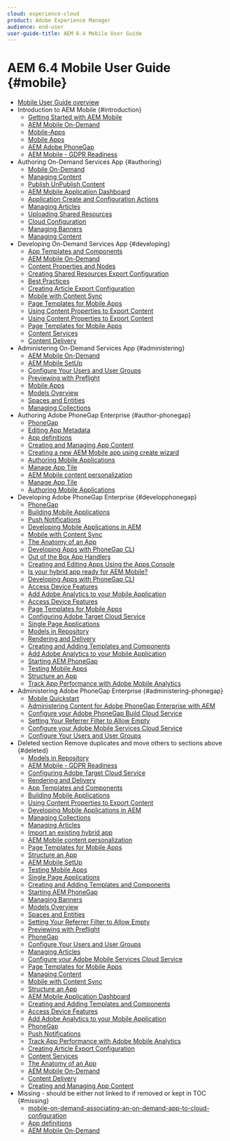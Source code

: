 ```yaml
---
cloud: experience-cloud
product: Adobe Experience Manager
audience: end-user
user-guide-title: AEM 6.4 Mobile User Guide
---
```


# AEM 6.4 Mobile User Guide {#mobile}

+ [Mobile User Guide overview](home.md)
+ Introduction to AEM Mobile {#introduction}
  + [Getting Started with AEM Mobile](getting-started-aem-mobile.md)
  + [AEM Mobile On-Demand](getting-started-aem-mobile-on-demand.md)
  + [Mobile-Apps](mobile-apps.md)
  + [Mobile Apps](develop-mobile-apps.md)
  + [AEM Adobe PhoneGap](getting-started-aem-mobile-phonegap.md)
  + [AEM Mobile - GDPR Readiness](aem-mobile-gdpr-compliance.md)
+ Authoring On-Demand Services App {#authoring}
  + [Mobile On-Demand](mobile-apps-ondemand.md)
  + [Managing Content](mobile-apps-ondemand-manage-content-ondemand.md)
  + [Publish UnPublish Content](mobile-on-demand-publishing-unpublishing.md)
  + [AEM Mobile Application Dashboard](mobile-apps-ondemand-application-dashboard.md)
  + [Application Create and Configuration Actions](mobile-apps-ondemand-application-create-configure-action.md)
  + [Managing Articles](mobile-on-demand-managing-articles.md)
  + [Uploading Shared Resources](mobile-on-demand-shared-resources.md)
  + [Cloud Configuration](mobile-on-demand-associating-an-on-demand-app-to-cloud-configuration.md)
  + [Managing Banners](mobile-on-demand-managing-banners.md)  
  + [Managing Content](mobile-apps-ondemand-manage-content-ondemand.md)
+ Developing On-Demand Services App {#developing}
  + [App Templates and Components](app-templates-and-components1.md)
  + [AEM Mobile On-Demand](aem-mobile-on-demand.md)
  + [Content Properties and Nodes](content-properties.md)
  + [Creating Shared Resources Export Configuration](creating-shared-resources-export-configuration.md)
  + [Best Practices](best-practices-aem-mobile.md)
  + [Creating Article Export Configuration](creating-article-export-configuration.md)
  + [Mobile with Content Sync](mobile-ondemand-contentsync.md)
  + [Page Templates for Mobile Apps](apps-architecture.md)
  + [Using Content Properties to Export Content](on-demand-content-properties-exporting.md)  
  + [Using Content Properties to Export Content](on-demand-content-properties-exporting.md)
  + [Page Templates for Mobile Apps](apps-architecture.md)
  + [Content Services](developing-content-services.md)
  + [Content Delivery](develop-content-as-a-service.md)
+ Administering On-Demand Services App {#administering}
  + [AEM Mobile On-Demand](aem-mobile.md)
  + [AEM Mobile SetUp](aem-mobile-setup.md)
  + [Configure Your Users and User Groups](aem-mobile-configure-users.md)
  + [Previewing with Preflight](aem-mobile-manage-ondemand-services.md)
  + [Mobile Apps](administer-mobile-apps.md)
  + [Models Overview](model-management.md)
  + [Spaces and Entities](spaces-and-entities.md)
  + [Managing Collections](mobile-on-demand-managing-collections.md) 
+ Authoring Adobe PhoneGap Enterprise {#author-phonegap}
  + [PhoneGap](phonegap.md)
  + [Editing App Metadata](phonegap-editmetadata.md)
  + [App definitions](phonegap-app-definitions.md)
  + [Creating and Managing App Content](phonegap-manage-app-content.md)
  + [Creating a new AEM Mobile app using create wizard](phonegap-create-new-app.md)
  + [Authoring Mobile Applications](phonegap-authoring-apps.md)
  + [Manage App Tile](phonegap-app-details-tile.md)
  + [AEM Mobile content personalization](phonegap-aem-mobile-content-personalization.md)  
  + [Manage App Tile](phonegap-app-details-tile.md)
  + [Authoring Mobile Applications](phonegap-authoring-apps.md)
+ Developing Adobe PhoneGap Enterprise {#developphonegap}
  + [PhoneGap](developing-in-phonegap.md)
  + [Building Mobile Applications](building-app-mobile-phonegap.md)
  + [Push Notifications](phonegap-push-notifications.md)
  + [Developing Mobile Applications in AEM](developing-mobile-applications.md)
  + [Mobile with Content Sync](phonegap-contentsync.md)
  + [The Anatomy of an App](phonegap-apps-arch.md)
  + [Developing Apps with PhoneGap CLI](phonegap-apps-pg-cli.md)
  + [Out of the Box App Handlers](contentsync-app-handlers.md)  
  + [Creating and Editing Apps Using the Apps Console](phonegap-apps-console.md)
  + [Is your hybrid app ready for AEM Mobile?](phonegap-adding-content-to-imported-app.md)
  + [Developing Apps with PhoneGap CLI](phonegap-apps-pg-cli.md)
  + [Access Device Features](phonegap-access-device-features.md)
  + [Add Adobe Analytics to your Mobile Application](phonegap-add-analytics-to-apps.md)
  + [Access Device Features](phonegap-access-device-features.md)
  + [Page Templates for Mobile Apps](phonegap-apps-arch-page-templates.md)
  + [Configuring Adobe Target Cloud Service](aem-mobile-configuring-cloud-service.md)
  + [Single Page Applications](phonegap-single-page-applications.md)
  + [Models in Repository](models-in-repository.md)
  + [Rendering and Delivery](rendering-and-delivery.md)
  + [Creating and Adding Templates and Components](mobile-ondemand-app-templates.md)
  + [Add Adobe Analytics to your Mobile Application](phonegap-add-analytics-to-apps.md)
  + [Starting AEM PhoneGap](starting-aem-phonegap-app.md)
  + [Testing Mobile Apps](develop-mobile-apps-testing.md)
  + [Structure an App](phonegap-structure-an-app.md)
  + [Track App Performance with Adobe Mobile Analytics](phonegap-intro-to-app-analytics.md)
+ Administering Adobe PhoneGap Enterprise {#administering-phonegap}
  + [Mobile Quickstart](phonegap-mobile-quickstart.md)
  + [Administering Content for Adobe PhoneGap Enterprise with AEM](administer-phonegap.md)
  + [Configure your Adobe PhoneGap Build Cloud Service](configure-phonegap-build-cloud.md)
  + [Setting Your Referrer Filter to Allow Empty](setting-referrer-filter-empty.md)
  + [Configure your Adobe Mobile Services Cloud Service](configure-adobe-mobile-cloud-service.md)
  + [Configure Your Users and User Groups](configure-users-groups.md)
+ Deleted section Remove duplicates and move others to sections above {#deleted}
  + [Models in Repository](models-in-repository.md)
  + [AEM Mobile - GDPR Readiness](aem-mobile-gdpr-compliance.md)
  + [Configuring Adobe Target Cloud Service](aem-mobile-configuring-cloud-service.md)
  + [Rendering and Delivery](rendering-and-delivery.md)
  + [App Templates and Components](app-templates-and-components1.md)
  + [Building Mobile Applications](building-app-mobile-phonegap.md)
  + [Using Content Properties to Export Content](on-demand-content-properties-exporting.md)
  + [Developing Mobile Applications in AEM](developing-mobile-applications.md)
  + [Managing Collections](mobile-on-demand-managing-collections.md)
  + [Managing Articles](mobile-on-demand-managing-articles.md)
  + [Import an existing hybrid app](phonegap-import-hybrid-app.md)
  + [AEM Mobile content personalization](phonegap-aem-mobile-content-personalization.md)
  + [Page Templates for Mobile Apps](phonegap-apps-arch-page-templates.md)
  + [Structure an App](phonegap-structure-an-app.md)
  + [AEM Mobile SetUp](aem-mobile-setup.md)
  + [Testing Mobile Apps](develop-mobile-apps-testing.md)
  + [Single Page Applications](phonegap-single-page-applications.md)
  + [Creating and Adding Templates and Components](mobile-ondemand-app-templates.md)
  + [Starting AEM PhoneGap](starting-aem-phonegap-app.md)
  + [Managing Banners](mobile-on-demand-managing-banners.md)
  + [Models Overview](model-management.md)
  + [Spaces and Entities](spaces-and-entities.md)
  + [Setting Your Referrer Filter to Allow Empty](setting-referrer-filter-empty.md)
  + [Previewing with Preflight](aem-mobile-manage-ondemand-services.md)
  + [PhoneGap](developing-in-phonegap.md)
  + [Configure Your Users and User Groups](configure-users-groups.md)
  + [Managing Articles](mobile-on-demand-managing-articles.md)
  + [Configure your Adobe Mobile Services Cloud Service](configure-adobe-mobile-cloud-service.md)
  + [Page Templates for Mobile Apps](apps-architecture.md)
  + [Managing Content](mobile-apps-ondemand-manage-content-ondemand.md)
  + [Mobile with Content Sync](mobile-ondemand-contentsync.md)
  + [Structure an App](phonegap-structure-an-app.md)
  + [AEM Mobile Application Dashboard](mobile-apps-ondemand-application-dashboard.md)
  + [Creating and Adding Templates and Components](mobile-ondemand-app-templates.md)
  + [Access Device Features](phonegap-access-device-features.md)
  + [Add Adobe Analytics to your Mobile Application](phonegap-add-analytics-to-apps.md)
  + [PhoneGap](phonegap.md)
  + [Push Notifications](phonegap-push-notifications.md)
  + [Track App Performance with Adobe Mobile Analytics](phonegap-intro-to-app-analytics.md)
  + [Creating Article Export Configuration](creating-article-export-configuration.md)
  + [Content Services](developing-content-services.md)
  + [The Anatomy of an App](phonegap-apps-arch.md)
  + [AEM Mobile On-Demand](aem-mobile-on-demand.md)
  + [Content Delivery](develop-content-as-a-service.md)
  + [Creating and Managing App Content](phonegap-manage-app-content.md)
+ Missing - should be either not linked to if removed or kept in TOC {#missing}
  + [mobile-on-demand-associating-an-on-demand-app-to-cloud-configuration](mobile-on-demand-associating-an-on-demand-app-to-cloud-configuration.md)
  + [App definitions](phonegap-app-definitions.md)
  + [AEM Mobile On-Demand](getting-started-aem-mobile-on-demand.md)
<!--

we deleted these two above due to bug workaround 

third item under Authoring On-Demand Services App {#authoring}
commented out [Cloud Configuration](mobile-on-demand-associating-an-on-demand-app-to-cloud-configuration.md)

below [Configure your Adobe PhoneGap Build Cloud Service](configure-phonegap-build-cloud.md)
commented out [Cloud Configuration](mobile-on-demand-associating-an-On-Demand-app-to-cloud-configuration.md)

-->
  

